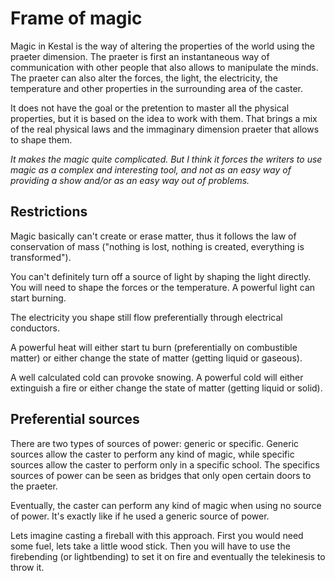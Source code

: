 # Frame of magic

Magic in Kestal is the way of altering the properties of the world using the praeter dimension. The praeter is first an instantaneous way of communication with other people that also allows to manipulate the minds. The praeter can also alter the forces, the light, the electricity, the temperature and other properties in the surrounding area of the caster.

It does not have the goal or the pretention to master all the physical properties, but it is based on the idea to work with them. That brings a mix of the real physical laws and the immaginary dimension praeter that allows to shape them.

_It makes the magic quite complicated. But I think it forces the writers to use magic as a complex and interesting tool, and not as an easy way of providing a show and/or as an easy way out of problems._

## Restrictions
Magic basically can't create or erase matter, thus it follows the law of conservation of mass ("nothing is lost, nothing is created, everything is transformed").

You can't definitely turn off a source of light by shaping the light directly. You will need to shape the forces or the temperature. A powerful light can start burning.

The electricity you shape still flow preferentially through electrical conductors.

A powerful heat will either start tu burn (preferentially on combustible matter) or either change the state of matter (getting liquid or gaseous).

A well calculated cold can provoke snowing. A powerful cold will either extinguish a fire or either change the state of matter (getting liquid or solid).

## Preferential sources
There are two types of sources of power: generic or specific. Generic sources allow the caster to perform any kind of magic, while specific sources allow the caster to perform only in a specific school. The specifics sources of power can be seen as bridges that only open certain doors to the praeter.

Eventually, the caster can perform any kind of magic when using no source of power. It's exactly like if he used a generic source of power.

Lets imagine casting a fireball with this approach. First you would need some fuel, lets take a little wood stick. Then you will have to use the firebending (or lightbending) to set it on fire and eventually the telekinesis to throw it.
